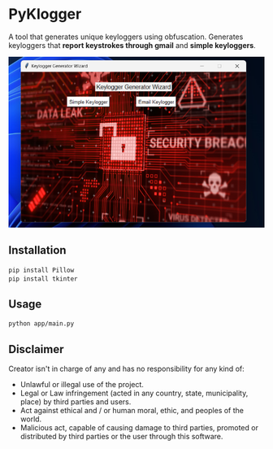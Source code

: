 # PyKlogger
A tool that generates unique keyloggers using obfuscation. Generates keyloggers that **report keystrokes through gmail** and **simple keyloggers**.

![](images/PyKlogger-1.png)
## Installation
```bash
pip install Pillow 
pip install tkinter
```
## Usage
```bash
python app/main.py
```

## Disclaimer
Creator isn't in charge of any and has no responsibility for any kind of:

- Unlawful or illegal use of the project.
- Legal or Law infringement (acted in any country, state, municipality, place) by third parties and users.
- Act against ethical and / or human moral, ethic, and peoples of the world.
- Malicious act, capable of causing damage to third parties, promoted or distributed by third parties or the user through this software.
